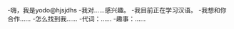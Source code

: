 -嗨，我是yodo@hjsjdhs
-我对……感兴趣。
-我目前正在学习汉语。
-我想和你合作……
-怎么找到我……
-代词：……
-趣事：……

<!---
hjsjdhs/hjsjdhs是一个特殊的存储库，因为它的'README. Mdbiomal（这个文件）出现在您的GitHub配置文件中。
您可以单击预览链接查看更改。
--->
